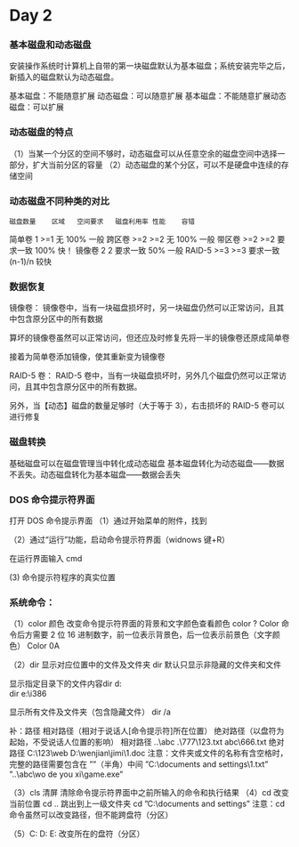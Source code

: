 # Day 2


### 基本磁盘和动态磁盘
安装操作系统时计算机上自带的第一块磁盘默认为基本磁盘；系统安装完毕之后，新插入的磁盘默认为动态磁盘。

基本磁盘：不能随意扩展
动态磁盘：可以随意扩展
基本磁盘：不能随意扩展动态磁盘：可以扩展

### 动态磁盘的特点
（1）当某一个分区的空间不够时，动态磁盘可以从任意空余的磁盘空间中选择一部分，扩大当前分区的容量
（2）动态磁盘的某个分区，可以不是硬盘中连续的存储空间

### 动态磁盘不同种类的对比
	磁盘数量	区域   空间要求   磁盘利用率 性能	容错
简单卷	1	>=1	无	100%	一般
跨区卷	>=2	>=2	无	100%	一般
带区卷	>=2	>=2	要求一致	100%	快！
镜像卷	2	2	要求一致	50%	一般
RAID-5	>=3	>=3	要求一致	(n-1)/n	较快

### 数据恢复
镜像卷： 镜像卷中，当有一块磁盘损坏时，另一块磁盘仍然可以正常访问，且其中包含原分区中的所有数据




算坏的镜像卷虽然可以正常访问，但还应及时修复先将一半的镜像卷还原成简单卷



接着为简单卷添加镜像，使其重新变为镜像卷




RAID-5 卷： RAID-5 卷中，当有一块磁盘损坏时，另外几个磁盘仍然可以正常访问，且其中包含原分区中的所有数据。

另外，当【动态】磁盘的数量足够时（大于等于 3），右击损坏的 RAID-5 卷可以进行修复





### 磁盘转换
基础磁盘可以在磁盘管理当中转化成动态磁盘
基本磁盘转化为动态磁盘——数据不丢失。动态磁盘转化为基本磁盘——数据会丢失

### DOS 命令提示符界面
打开 DOS 命令提示界面
（1）通过开始菜单的附件，找到



（2）通过“运行”功能，启动命令提示符界面（widnows 键+R）


在运行界面输入 cmd


 (3) 命令提示符程序的真实位置

### 系统命令：
（1）color 颜色		改变命令提示符界面的背景和文字颜色查看颜色	color ?
Color 命令后方需要 2 位 16 进制数字，前一位表示背景色，后一位表示前景色（文字颜色） Color 0A

（2）dir   显示对应位置中的文件及文件夹 dir	默认只显示非隐藏的文件夹和文件

显示指定目录下的文件内容dir d:\
dir e:\i386

显示所有文件及文件夹（包含隐藏文件） dir /a

补：路径
相对路径（相对于说话人[命令提示符]所在位置）
绝对路径（以盘符为起始，不受说话人位置的影响） 相对路径 ..\abc	.\777\123.txt	abc\666.txt 绝对路径 C:\123\web	D:\wenjian\jimi\1.doc
注意：文件夹或文件的名称有含空格时，完整的路径需要包含在  ””（半角）中间 ”C:\documents and settings\1.txt”
”..\abc\wo de you xi\game.exe”

（3）cls 清屏 清除命令提示符界面中之前所输入的命令和执行结果
（4）cd 改变当前位置
cd   ..	跳出到上一级文件夹
cd ”C:\documents and settings”
注意：cd 命令虽然可以改变路径，但不能跨盘符（分区）

（5）C:   D:   E:	改变所在的盘符（分区）
